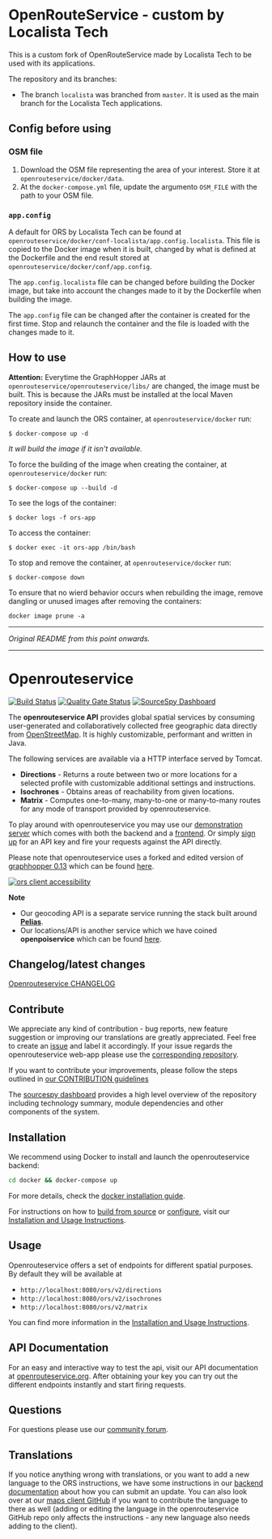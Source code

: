 # OpenRouteService - custom by Localista Tech

This is a custom fork of OpenRouteService made by Localista Tech to be used with its applications.

The repository and its branches:

* The branch `localista` was branched from `master`. It is used as the main branch for the Localista Tech applications.

## Config before using

### OSM file

1. Download the OSM file representing the area of your interest. Store it at `openrouteservice/docker/data`.
2. At the `docker-compose.yml` file, update the argumento `OSM_FILE` with the path to your OSM file.

### `app.config`

A default for ORS by Localista Tech can be found at `openrouteservice/docker/conf-localista/app.config.localista`.
This file is copied to the Docker image when it is built, changed by what is defined at the Dockerfile and the end result stored at `openrouteservice/docker/conf/app.config`.

The `app.config.localista` file can be changed before building the Docker image, but take into account the changes made to it by the Dockerfile when building the image.

The `app.config` file can be changed after the container is created for the first time. Stop and relaunch the container and the file is loaded with the changes made to it.


## How to use

**Attention:** Everytime the GraphHopper JARs at `openrouteservice/openrouteservice/libs/` are changed, the image must be built. This is because the JARs must be installed at the local Maven repository inside the container.

To create and launch the ORS container, at `openrouteservice/docker` run:

```
$ docker-compose up -d
```

*It will build the image if it isn't available.*


To force the building of the image when creating the container, at `openrouteservice/docker` run:

```
$ docker-compose up --build -d
```

To see the logs of the container:

```
$ docker logs -f ors-app
```

To access the container:

```
$ docker exec -it ors-app /bin/bash
```

To stop and remove the container, at `openrouteservice/docker` run:

```
$ docker-compose down
```

To ensure that no wierd behavior occurs when rebuilding the image, remove dangling or unused images after removing the containers:

```
docker image prune -a
```

-----

*Original README from this point onwards.*

-----

# Openrouteservice

[![Build Status](https://travis-ci.org/GIScience/openrouteservice.svg?branch=master)](https://travis-ci.org/GIScience/openrouteservice) 
[![Quality Gate Status](https://sonarcloud.io/api/project_badges/measure?project=GIScience_openrouteservice&metric=alert_status&branch=master)](https://sonarcloud.io/dashboard?id=GIScience_openrouteservice&metric)
[![SourceSpy Dashboard](https://sourcespy.com/shield.svg)](https://sourcespy.com/github/giscienceopenrouteservice/)

The **openrouteservice API** provides global spatial services by consuming user-generated and collaboratively collected free geographic data directly from [OpenStreetMap](http://www.openstreetmap.org). It is highly customizable, performant and written in Java.

The following services are available via a HTTP interface served by Tomcat.
- **Directions** - Returns a route between two or more locations for a selected profile with customizable additional settings and instructions.
- **Isochrones** - Obtains areas of reachability from given locations.
- **Matrix** - Computes one-to-many, many-to-one or many-to-many routes for any mode of transport provided by openrouteservice.

To play around with openrouteservice you may use our [demonstration server](https://maps.openrouteservice.org) which comes with both the backend and a [frontend](https://github.com/GIScience/ors-map-client). Or simply [sign up](https://openrouteservice.org/dev/#/signup) for an API key and fire your requests against the API directly.

Please note that openrouteservice uses a forked and edited version of [graphhopper 0.13](https://github.com/GIScience/graphhopper) which can be found [here](https://github.com/GIScience/graphhopper).

[![ors client accessibility](https://user-images.githubusercontent.com/23240110/30385487-9eac96b8-98a7-11e7-9357-afd4df8fccdf.png)](https://openrouteservice.org/reach)

**Note**

- Our geocoding API is a separate service running the stack built around [**Pelias**](https://github.com/pelias/pelias).
- Our locations/API is another service which we have coined **openpoiservice** which can be found [here](https://github.com/GIScience/openpoiservice).


## Changelog/latest changes

[Openrouteservice CHANGELOG](https://github.com/GIScience/openrouteservice/blob/master/CHANGELOG.md)

## Contribute

We appreciate any kind of contribution - bug reports, new feature suggestion or improving our translations are greatly appreciated. Feel free to create an [issue](https://github.com/GIScience/openrouteservice/issues) and label it accordingly. If your issue regards the openrouteservice web-app please use the [corresponding repository](https://github.com/GIScience/ors-map-client/issues).

If you want to contribute your improvements, please follow the steps outlined in [our CONTRIBUTION guidelines](./CONTRIBUTE.md)

The [sourcespy dashboard](https://sourcespy.com/github/giscienceopenrouteservice/) provides a high level overview of the repository including technology summary, module dependencies and other components of the system.

## Installation

We recommend using Docker to install and launch the openrouteservice backend: 

```bash
cd docker && docker-compose up
```

For more details, check the [docker installation guide](https://GIScience.github.io/openrouteservice/installation/Running-with-Docker.html).

For instructions on how to [build from source](https://GIScience.github.io/openrouteservice/installation/Building-from-Source.html) or [configure](https://GIScience.github.io/openrouteservice/installation/Configuration-%28app.config%29.html), visit our [Installation and Usage Instructions](https://GIScience.github.io/openrouteservice/installation/Installation-and-Usage.html).

## Usage

Openrouteservice offers a set of endpoints for different spatial purposes. By default they will be available at

- `http://localhost:8080/ors/v2/directions`
- `http://localhost:8080/ors/v2/isochrones`
- `http://localhost:8080/ors/v2/matrix`

You can find more information in the [Installation and Usage Instructions](https://GIScience.github.io/openrouteservice/installation/Installation-and-Usage.html).

## API Documentation

For an easy and interactive way to test the api, visit our API documentation at [openrouteservice.org](https://openrouteservice.org/dev/#/api-docs).
After obtaining your key you can try out the different endpoints instantly and start firing requests.


## Questions

For questions please use our [community forum](https://ask.openrouteservice.org).

## Translations

If you notice anything wrong with translations, or you want to add a new language to the ORS instructions, we have some instructions in our [backend documentation](https://GIScience.github.io/openrouteservice/contributing/Contributing-Translations) about how you can submit an update. You can also look over at our [maps client GitHub](https://github.com/GIScience/ors-map-client/#add-language) if you want to contribute the language to there as well (adding or editing the language in the openrouteservice GitHub repo only affects the instructions - any new language also needs adding to the client).
